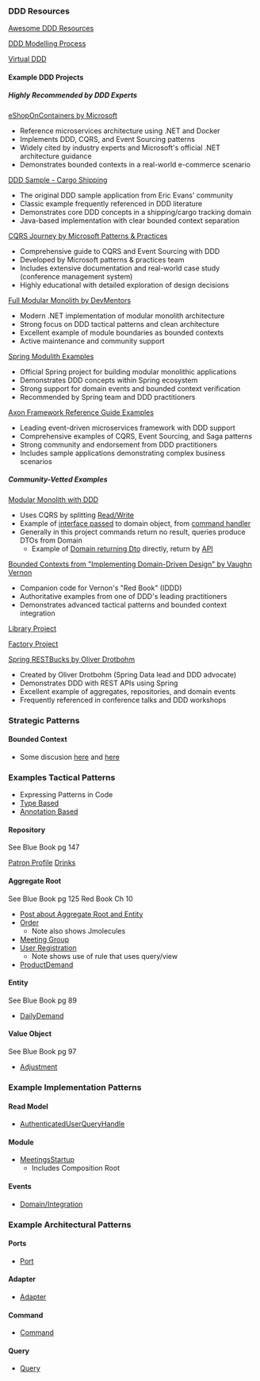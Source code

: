 ### DDD Resources

[Awesome DDD Resources](https://github.com/kgrzybek/awesome-ddd)

[DDD Modelling Process](https://github.com/ddd-crew/ddd-starter-modelling-process)

[Virtual DDD]()

#### Example DDD Projects

##### Highly Recommended by DDD Experts

[eShopOnContainers by Microsoft](https://github.com/dotnet-architecture/eShopOnContainers)
- Reference microservices architecture using .NET and Docker
- Implements DDD, CQRS, and Event Sourcing patterns
- Widely cited by industry experts and Microsoft's official .NET architecture guidance
- Demonstrates bounded contexts in a real-world e-commerce scenario

[DDD Sample - Cargo Shipping](https://github.com/citerus/dddsample-core)
- The original DDD sample application from Eric Evans' community
- Classic example frequently referenced in DDD literature
- Demonstrates core DDD concepts in a shipping/cargo tracking domain
- Java-based implementation with clear bounded context separation

[CQRS Journey by Microsoft Patterns & Practices](https://github.com/microsoftarchive/cqrs-journey)
- Comprehensive guide to CQRS and Event Sourcing with DDD
- Developed by Microsoft patterns & practices team
- Includes extensive documentation and real-world case study (conference management system)
- Highly educational with detailed exploration of design decisions

[Full Modular Monolith by DevMentors](https://github.com/devmentors/Modular.Monolith)
- Modern .NET implementation of modular monolith architecture
- Strong focus on DDD tactical patterns and clean architecture
- Excellent example of module boundaries as bounded contexts
- Active maintenance and community support

[Spring Modulith Examples](https://github.com/spring-projects/spring-modulith)
- Official Spring project for building modular monolithic applications
- Demonstrates DDD concepts within Spring ecosystem
- Strong support for domain events and bounded context verification
- Recommended by Spring team and DDD practitioners

[Axon Framework Reference Guide Examples](https://github.com/AxonFramework/AxonFramework)
- Leading event-driven microservices framework with DDD support
- Comprehensive examples of CQRS, Event Sourcing, and Saga patterns
- Strong community and endorsement from DDD practitioners
- Includes sample applications demonstrating complex business scenarios

##### Community-Vetted Examples

[Modular Monolith with DDD](https://github.com/kgrzybek/modular-monolith-with-ddd)

- Uses CQRS by splitting [Read/Write](https://www.kamilgrzybek.com/design/simple-cqrs-implementation-with-raw-sql-and-ddd/)
- Example of [interface passed](https://github.com/kgrzybek/modular-monolith-with-ddd/blob/master/src/Modules/UserAccess/Domain/UserRegistrations/UserRegistration.cs) to domain object, from [command handler](https://github.com/kgrzybek/modular-monolith-with-ddd/blob/master/src/Modules/UserAccess/Application/UserRegistrations/RegisterNewUser/RegisterNewUserCommandHandler.cs)
- Generally in this project commands return no result, queries produce DTOs from Domain
  - Example of [Domain returning Dto](https://github.com/kgrzybek/modular-monolith-with-ddd/blob/master/src/Modules/UserAccess/Application/Users/GetAuthenticatedUser/GetAuthenticatedUserQueryHandler.cs) directly, return by [API](https://github.com/kgrzybek/modular-monolith-with-ddd/blob/master/src/API/CompanyName.MyMeetings.API/Modules/UserAccess/AuthenticatedUserController.cs)

[Bounded Contexts from "Implementing Domain-Driven Design" by Vaughn Vernon](https://github.com/VaughnVernon/IDDD_Samples)
- Companion code for Vernon's "Red Book" (IDDD)
- Authoritative examples from one of DDD's leading practitioners
- Demonstrates advanced tactical patterns and bounded context integration

[Library Project](https://github.com/ddd-by-examples/library)

[Factory Project](https://github.com/ddd-by-examples/factory)

[Spring RESTBucks by Oliver Drotbohm](https://github.com/odrotbohm/spring-restbucks)
- Created by Oliver Drotbohm (Spring Data lead and DDD advocate)
- Demonstrates DDD with REST APIs using Spring
- Excellent example of aggregates, repositories, and domain events
- Frequently referenced in conference talks and DDD workshops

### Strategic Patterns

#### Bounded Context

- Some discusion [here](https://github.com/ddd-by-examples/library/blob/master/docs/big-picture.md) and [here](https://github.com/kgrzybek/modular-monolith-with-ddd#31-high-level-view)

### Examples Tactical Patterns

- Expressing Patterns in Code
 - [Type Based](https://github.com/xmolecules/jmolecules#using-the-type-based-model)
 - [Annotation Based](https://github.com/xmolecules/jmolecules#using-the-annotation-based-model)

#### Repository

See Blue Book pg 147

[Patron Profile](https://github.com/ddd-by-examples/library/blob/master/src/main/java/io/pillopl/library/lending/patronprofile/infrastructure/PatronProfileReadModel.java)
[Drinks](https://github.com/odrotbohm/spring-restbucks/blob/main/server/src/main/java/org/springsource/restbucks/drinks/Drinks.java)

#### Aggregate Root

See Blue Book pg 125
Red Book Ch 10

- [Post about Aggregate Root and Entity](http://scabl.blogspot.com/2015/03/aeddd-5.html)
- [Order](https://github.com/odrotbohm/spring-restbucks/blob/main/server/src/main/java/org/springsource/restbucks/order/Order.java)
  - Note also shows Jmolecules
- [Meeting Group](https://github.com/kgrzybek/modular-monolith-with-ddd/blob/master/src/Modules/Meetings/Domain/MeetingGroups/MeetingGroup.cs)
- [User Registration](https://github.com/kgrzybek/modular-monolith-with-ddd/blob/master/src/Modules/UserAccess/Domain/UserRegistrations/UserRegistration.cs)
  - Note shows use of rule that uses query/view 
- [ProductDemand](https://github.com/ddd-by-examples/factory/blob/master/demand-forecasting-model/src/main/java/io/dddbyexamples/factory/demand/forecasting/ProductDemand.java)

#### Entity

See Blue Book pg 89

- [DailyDemand](https://github.com/ddd-by-examples/factory/blob/master/demand-forecasting-model/src/main/java/io/dddbyexamples/factory/demand/forecasting/DailyDemand.java)

#### Value Object

See Blue Book pg 97

- [Adjustment](https://github.com/ddd-by-examples/factory/blob/master/demand-forecasting-model/src/main/java/io/dddbyexamples/factory/demand/forecasting/Adjustment.java)

### Example Implementation Patterns

#### Read Model

- [AuthenticatedUserQueryHandle](https://github.com/kgrzybek/modular-monolith-with-ddd/blob/master/src/Modules/UserAccess/Application/Users/GetAuthenticatedUser/GetAuthenticatedUserQueryHandler.cs)

#### Module
- [MeetingsStartup](https://github.com/kgrzybek/modular-monolith-with-ddd/blob/master/src/Modules/Meetings/Infrastructure/Configuration/MeetingsStartup.cs)
  - Includes Composition Root

#### Events
- [Domain/Integration](https://codeopinion.com/should-you-publish-domain-events-or-integration-events/)

### Example Architectural Patterns

#### Ports
- [Port](https://github.com/ddd-by-examples/factory/blob/master/demand-forecasting-model/src/main/java/io/dddbyexamples/factory/demand/forecasting/ProductDemandRepository.java)

#### Adapter
- [Adapter](https://github.com/ddd-by-examples/factory/blob/master/demand-forecasting-adapters/src/main/java/io/dddbyexamples/factory/demand/forecasting/ProductDemandORMRepository.java)

#### Command

- [Command](https://github.com/kgrzybek/modular-monolith-with-ddd/blob/master/src/API/CompanyName.MyMeetings.API/Modules/Meetings/MeetingGroups/MeetingGroupsController.cs)

#### Query

- [Query](https://github.com/kgrzybek/modular-monolith-with-ddd/blob/master/src/API/CompanyName.MyMeetings.API/Modules/Meetings/MeetingGroups/MeetingGroupsController.cs)

